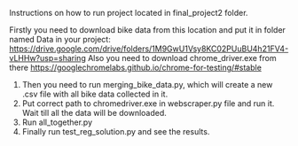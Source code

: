 Instructions on how to run project located in final_project2 folder.

Firstly you need to download bike data from this location and put it in folder named Data in your project: https://drive.google.com/drive/folders/1M9GwU1Vsy8KC02PUuBU4h21FV4-vLHHw?usp=sharing
Also you need to download chrome_driver.exe from there https://googlechromelabs.github.io/chrome-for-testing/#stable

1. Then you need to run merging_bike_data.py, which will create a new .csv file with all bike data collected in it.
2. Put correct path to chromedriver.exe in webscraper.py file and run it. Wait till all the data will be downloaded.
3. Run all_together.py
4. Finally run test_reg_solution.py and see the results.
